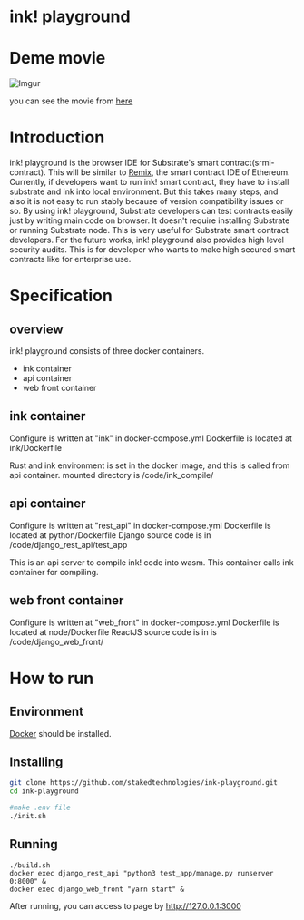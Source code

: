 # ink! playground

# Deme movie
![Imgur](https://i.imgur.com/xBDgM62.png)

you can see the movie from [here](https://imgur.com/Y6TVPFo)

# Introduction
ink! playground is the browser IDE for Substrate's smart contract(srml-contract). This will be similar to [Remix](https://github.com/ethereum/remix), the smart contract IDE of Ethereum.
Currently, if developers want to run ink! smart contract, they have to install substrate and ink into local environment. But this takes many steps, and also it is not easy to run stably because of version compatibility issues or so.
By using ink! playground, Substrate developers can test contracts easily just by writing main code on browser.
It doesn't require installing Substrate or running Substrate node. This is very useful for Substrate smart contract developers.
For the future works, ink! playground also provides high level security audits. This is for developer who wants to make high secured smart contracts like for enterprise use.

# Specification
## overview
ink! playground consists of three docker containers.
- ink container
- api container
- web front container

## ink container
Configure is written at "ink" in docker-compose.yml
Dockerfile is located at ink/Dockerfile

Rust and ink environment is set in the docker image, and this is called from api container.
mounted directory is /code/ink_compile/

## api container
Configure is written at "rest_api" in docker-compose.yml
Dockerfile is located at python/Dockerfile
Django source code is in /code/django_rest_api/test_app

This is an api server to compile ink! code into wasm. This container calls ink container for compiling.

## web front container
Configure is written at "web_front" in docker-compose.yml
Dockerfile is located at node/Dockerfile
ReactJS source code is in is /code/django_web_front/


# How to run

## Environment
[Docker](https://www.docker.com/) should be installed.

## Installing

```bash
git clone https://github.com/stakedtechnologies/ink-playground.git
cd ink-playground

#make .env file
./init.sh
```

## Running
```
./build.sh
docker exec django_rest_api "python3 test_app/manage.py runserver 0:8000" &
docker exec django_web_front "yarn start" &
```
After running, you can access to page by http://127.0.0.1:3000

